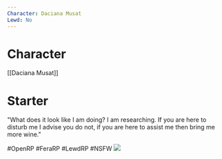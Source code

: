 ```yaml
---
Character: Daciana Musat
Lewd: No
---
```

# Character
[[Daciana Musat]]

# Starter
"What does it look like I am doing? I am researching. If you are here to disturb me I advise you do not, if you are here to assist me then bring me more wine."

#OpenRP #FeraRP #LewdRP  #NSFW
![](91647642da7a5a6bac09569526854cd9.jpg)